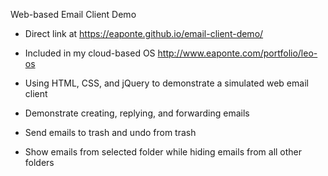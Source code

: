 Web-based Email Client Demo



- Direct link at https://eaponte.github.io/email-client-demo/

- Included in my cloud-based OS http://www.eaponte.com/portfolio/leo-os

- Using HTML, CSS, and jQuery to demonstrate a simulated web email client

- Demonstrate creating, replying, and forwarding emails

- Send emails to trash and undo from trash

- Show emails from selected folder while hiding emails from all other folders